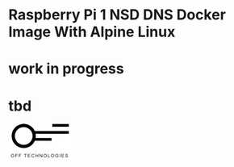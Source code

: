 # Raspberry Pi 1 NSD DNS Docker Image With Alpine Linux
# work in progress
# tbd


[offtechurl]: https://offtechnologies.gthub.io

[![offtechnologies](https://raw.githubusercontent.com/offtechnologies/offtechnologies.github.io/master/logo.png)][offtechurl]
